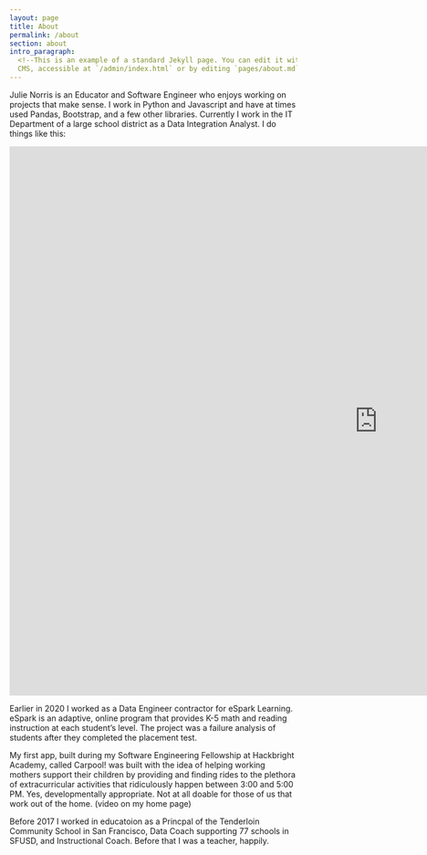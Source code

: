 ```yaml
---
layout: page
title: About
permalink: /about
section: about
intro_paragraph:
  <!--This is an example of a standard Jekyll page. You can edit it with Netlify
  CMS, accessible at `/admin/index.html` or by editing `pages/about.md` in a text editor.-->
--- 
```

Julie Norris is an Educator and Software Engineer who enjoys working on projects that make sense. I work in Python and Javascript and have at times used Pandas, Bootstrap, and a few other libraries. Currently I work in the IT Department of a large school district as a Data Integration Analyst. I do things like this:

<iframe width="1290" height="963" seamless frameborder="0" scrolling="no" src="https://docs.google.com/spreadsheets/d/e/2PACX-1vQvnO5DtwLEqBUeMVLJp2G3ZisodwC2nzEYV71olZOKD2ex0XnGiaXxgkxN4SJOh_GNSuvgKZdYcYUe/pubchart?oid=1725015505&amp;format=interactive">
</iframe>

Earlier in 2020 I worked as a Data Engineer contractor for eSpark Learning. eSpark is an adaptive, online program that provides K-5 math and reading instruction at each student’s level. The project was a failure analysis of students after they completed the placement test. 

My first app, built during my Software Engineering Fellowship at Hackbright Academy, called Carpool! was built with the idea of helping working mothers support their children by providing and finding rides to the plethora of extracurricular activities that ridiculously happen between 3:00 and 5:00 PM. Yes, developmentally appropriate. Not at all doable for those of us that work out of the home. (video on my home page)

Before 2017 I worked in educatoion as a Princpal of the Tenderloin Community School in San Francisco, Data Coach supporting 77 schools in SFUSD, and Instructional Coach. Before that I was a teacher, happily. 

